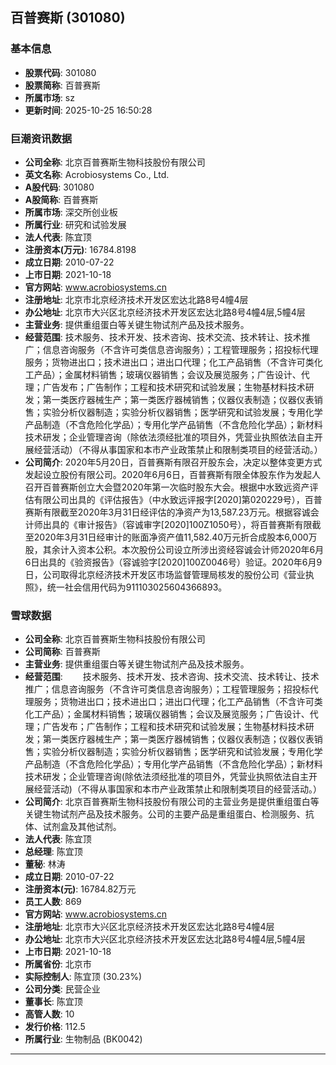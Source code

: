 ## 百普赛斯 (301080)

### 基本信息

- **股票代码**: 301080
- **股票简称**: 百普赛斯
- **所属市场**: sz
- **更新时间**: 2025-10-25 16:50:28

### 巨潮资讯数据

- **公司全称**: 北京百普赛斯生物科技股份有限公司
- **英文名称**: Acrobiosystems Co., Ltd.
- **A股代码**: 301080
- **A股简称**: 百普赛斯
- **所属市场**: 深交所创业板
- **所属行业**: 研究和试验发展
- **法人代表**: 陈宜顶
- **注册资本(万元)**: 16784.8198
- **成立日期**: 2010-07-22
- **上市日期**: 2021-10-18
- **官方网站**: www.acrobiosystems.cn
- **注册地址**: 北京市北京经济技术开发区宏达北路8号4幢4层
- **办公地址**: 北京市大兴区北京经济技术开发区宏达北路8号4幢4层,5幢4层
- **主营业务**: 提供重组蛋白等关键生物试剂产品及技术服务。
- **经营范围**: 技术服务、技术开发、技术咨询、技术交流、技术转让、技术推广；信息咨询服务（不含许可类信息咨询服务）；工程管理服务；招投标代理服务；货物进出口；技术进出口；进出口代理；化工产品销售（不含许可类化工产品）；金属材料销售；玻璃仪器销售；会议及展览服务；广告设计、代理；广告发布；广告制作；工程和技术研究和试验发展；生物基材料技术研发；第一类医疗器械生产；第一类医疗器械销售；仪器仪表制造；仪器仪表销售；实验分析仪器制造；实验分析仪器销售；医学研究和试验发展；专用化学产品制造（不含危险化学品）；专用化学产品销售（不含危险化学品）；新材料技术研发；企业管理咨询（除依法须经批准的项目外，凭营业执照依法自主开展经营活动）（不得从事国家和本市产业政策禁止和限制类项目的经营活动。）
- **公司简介**: 2020年5月20日，百普赛斯有限召开股东会，决定以整体变更方式发起设立股份有限公司。2020年6月6日，百普赛斯有限全体股东作为发起人召开百普赛斯创立大会暨2020年第一次临时股东大会。根据中水致远资产评估有限公司出具的《评估报告》（中水致远评报字[2020]第020229号），百普赛斯有限截至2020年3月31日经评估的净资产为13,587.23万元。根据容诚会计师出具的《审计报告》（容诚审字[2020]100Z1050号），将百普赛斯有限截至2020年3月31日经审计的账面净资产值11,582.40万元折合成股本6,000万股，其余计入资本公积。本次股份公司设立所涉出资经容诚会计师2020年6月6日出具的《验资报告》（容诚验字[2020]100Z0046号）验证。2020年6月9日，公司取得北京经济技术开发区市场监督管理局核发的股份公司《营业执照》，统一社会信用代码为911103025604366893。

### 雪球数据

- **公司全称**: 北京百普赛斯生物科技股份有限公司
- **公司简称**: 百普赛斯
- **主营业务**: 提供重组蛋白等关键生物试剂产品及技术服务。
- **经营范围**: 　　技术服务、技术开发、技术咨询、技术交流、技术转让、技术推广；信息咨询服务（不含许可类信息咨询服务）；工程管理服务；招投标代理服务；货物进出口；技术进出口；进出口代理；化工产品销售（不含许可类化工产品）；金属材料销售；玻璃仪器销售；会议及展览服务；广告设计、代理；广告发布；广告制作；工程和技术研究和试验发展；生物基材料技术研发；第一类医疗器械生产；第一类医疗器械销售；仪器仪表制造；仪器仪表销售；实验分析仪器制造；实验分析仪器销售；医学研究和试验发展；专用化学产品制造（不含危险化学品）；专用化学产品销售（不含危险化学品）；新材料技术研发；企业管理咨询(除依法须经批准的项目外，凭营业执照依法自主开展经营活动)（不得从事国家和本市产业政策禁止和限制类项目的经营活动。）
- **公司简介**: 北京百普赛斯生物科技股份有限公司的主营业务是提供重组蛋白等关键生物试剂产品及技术服务。公司的主要产品是重组蛋白、检测服务、抗体、试剂盒及其他试剂。
- **法人代表**: 陈宜顶
- **总经理**: 陈宜顶
- **董秘**: 林涛
- **成立日期**: 2010-07-22
- **注册资本(元)**: 16784.82万元
- **员工人数**: 869
- **官方网站**: www.acrobiosystems.cn
- **注册地址**: 北京市大兴区北京经济技术开发区宏达北路8号4幢4层
- **办公地址**: 北京市大兴区北京经济技术开发区宏达北路8号4幢4层,5幢4层
- **上市日期**: 2021-10-18
- **所属省份**: 北京市
- **实际控制人**: 陈宜顶 (30.23%)
- **公司分类**: 民营企业
- **董事长**: 陈宜顶
- **高管人数**: 10
- **发行价格**: 112.5
- **所属行业**: 生物制品 (BK0042)

---